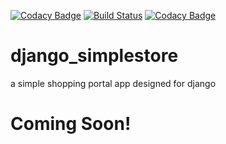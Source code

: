 [![Codacy Badge](https://api.codacy.com/project/badge/grade/9dc1da8ebc414fe4a2991a552bd6568b)](https://www.codacy.com/app/joranbeasley/django_simplestore)
[![Build Status](https://travis-ci.org/joranbeasley/django_simplestore.svg?branch=master)](https://travis-ci.org/joranbeasley/django_simplestore)
[![Codacy Badge](https://api.codacy.com/project/badge/coverage/9dc1da8ebc414fe4a2991a552bd6568b)](https://www.codacy.com/app/joranbeasley/django_simplestore)

# django_simplestore
a simple shopping portal app designed for django

# Coming Soon!
